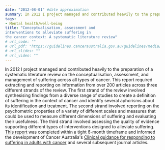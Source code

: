 ```yaml
---
date: "2012-08-01" #date approximation
summary: In 2012 I project managed and contributed heavily to the preparation of a systematic literature review on the conceptualisation, assessment, and management of suffering across all types of cancer. 
tags:
- Mental health/well-being
title: "Conceptualisation, assessment and
interventions to alleviate suffering in
the cancer context: A systematic literature review"
# url_code: ""
# url_pdf: "https://guidelines.canceraustralia.gov.au/guidelines/media/Suffering%20in%20the%20cancer%20context%20-%20systematic%20literature%20review%20-%20Sept%202013.pdf"
# url_slides: ""
# url_video: ""
---
```


In 2012 I project managed and contributed heavily to the preparation of a systematic literature review on the conceptualisation, assessment, and management of suffering across all types of cancer. This report required extracting and reporting on information from over 200 articles across three different strands of the review. The first strand of the review involved synthesising findings from a diverse range of studies to create a definition of suffering in the context of cancer and identify several aphorisms about its identification and treatment. The second strand involved reporting on the psychometric properties of a variety of different scales and measures that could be used to measure different dimensions of suffering and evaluating their usefulness. The third strand involved assessing the quality of evidence supporting different types of interventions designed to alleviate suffering. [This report](https://guidelines.canceraustralia.gov.au/guidelines/media/Suffering%20in%20the%20cancer%20context%20-%20systematic%20literature%20review%20-%20Sept%202013.pdf) was completed within a tight 6-month timeframe and informed the development of Cancer Australia's [Clinical guidance for responding to suffering in adults with cancer](https://guidelines.canceraustralia.gov.au/guidelines/guideline_22.pdf) and several subsequent journal articles.  